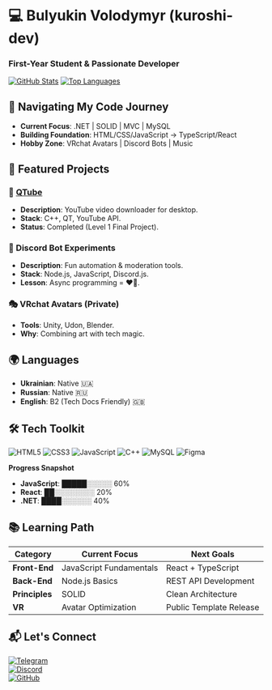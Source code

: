 # 💻 Bulyukin Volodymyr (kuroshi-dev) 
### First-Year Student & Passionate Developer

[![GitHub Stats](https://github-readme-stats.vercel.app/api?username=kuroshi-dev&show_icons=true&theme=dark&hide_title=true)](https://github.com/kuroshi-dev)
[![Top Languages](https://github-readme-stats.vercel.app/api/top-langs/?username=kuroshi-dev&layout=compact&theme=dark)](https://github.com/kuroshi-dev)

## 🧭 **Navigating My Code Journey**

- **Current Focus**: .NET | SOLID | MVC | MySQL  
- **Building Foundation**: HTML/CSS/JavaScript → TypeScript/React  
- **Hobby Zone**: VRchat Avatars | Discord Bots | Music

## 🎯 **Featured Projects**

### 🚀 [QTube](https://github.com/kuroshi-dev/QTube)
- **Description**: YouTube video downloader for desktop.  
- **Stack**: C++, QT, YouTube API.  
- **Status**: Completed (Level 1 Final Project).  

### 🤖 Discord Bot Experiments
- **Description**: Fun automation & moderation tools.  
- **Stack**: Node.js, JavaScript, Discord.js.  
- **Lesson**: Async programming = ❤️‍🔥.  

### 🎭 VRchat Avatars (Private)
- **Tools**: Unity, Udon, Blender.  
- **Why**: Combining art with tech magic.

## 🌍 **Languages**

- **Ukrainian**: Native 🇺🇦  
- **Russian**: Native 🇷🇺  
- **English**: B2 (Tech Docs Friendly) 🇬🇧

## 🛠️ **Tech Toolkit**

![HTML5](https://img.shields.io/badge/HTML5-E34F26?logo=html5&logoColor=white)
![CSS3](https://img.shields.io/badge/CSS3-1572B6?logo=css3&logoColor=white)
![JavaScript](https://img.shields.io/badge/JavaScript-F7DF1E?logo=javascript&logoColor=black)
![C++](https://img.shields.io/badge/C++-00599C?logo=c%2B%2B&logoColor=white)
![MySQL](https://img.shields.io/badge/MySQL-4479A1?logo=mysql&logoColor=white)
![Figma](https://img.shields.io/badge/Figma-F24E1E?logo=figma&logoColor=white)

**Progress Snapshot**  
- **JavaScript**: █████░░░░░ 60%  
- **React**: ██░░░░░░░░ 20%  
- **.NET**: ████░░░░░░ 40%

## 📚 **Learning Path**

| **Category**       | **Current Focus**          | **Next Goals**              |
|--------------------|---------------------------|----------------------------|
| **Front-End**      | JavaScript Fundamentals   | React + TypeScript         |
| **Back-End**       | Node.js Basics            | REST API Development       |
| **Principles**     | SOLID                     | Clean Architecture         |
| **VR**             | Avatar Optimization       | Public Template Release    |

## 📬 **Let's Connect**

[![Telegram](https://img.shields.io/badge/Telegram-@kuroshi_23-0088CC?logo=telegram)](https://t.me/kuroshi_23)  
[![Discord](https://img.shields.io/badge/Discord-kuroshi23-5865F2?logo=discord)](https://discord.com/users/kuroshi23)  
[![GitHub](https://img.shields.io/badge/GitHub-kuroshi_dev-181717?logo=github)](https://github.com/kuroshi-dev)  

